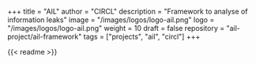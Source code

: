 +++
title = "AIL"
author = "CIRCL"
description = "Framework to analyse of information leaks"
image = "/images/logos/logo-ail.png"
logo = "/images/logos/logo-ail.png"
weight = 10
draft = false
repository = "ail-project/ail-framework"
tags = ["projects", "ail", "circl"]
+++

{{< readme >}}
